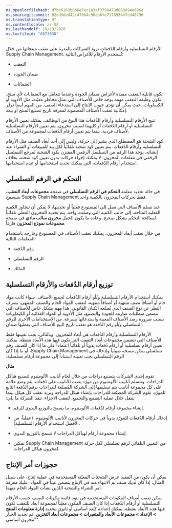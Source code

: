 ```yaml
---
ms.openlocfilehash: d7be6163b0b6e7ec1a3af3790478d889694e696e
ms.sourcegitcommit: 82ed9ded42c47064c90ab6fe717893447cd48796
ms.translationtype: HT
ms.contentlocale: ar-SA
ms.lasthandoff: 10/19/2020
ms.locfileid: "6073030"
---
```

الأرقام التسلسلية وأرقام الدُفعات تزود الشركات بالقدرة على تعقب منتجاتها من خلال Supply Chain Management. تُستخدم الأرقام للأغراض التالية:

-   التعقب

-   ضمان الجودة

-   الضمانات

تكون قابلية التعقب مفيدة لأغراض ضمان الجودة وعندما تتعامل مع الضمانات لأي منتج. تكون وظيفة التعقب مهمة بوجه خاص للأصناف التي تمثل مخاطر معيّنة، مثل الأدوية أو الكيماويات، حيث يمكن أن تؤدي عيوب الإنتاج إلى استدعاء الصنف. من المهم أيضاً توفّر إمكانية تعقب الأصناف المضمونة لمعرفة تاريخ تصنيع المنتج أو بيعه.

تتيح الأرقام التسلسلية وأرقام الدُفعات هذا النوع من الوظائف. يمكنك تعيين الأرقام التسلسلية أو أرقام الدُفعات أو كليهما لصنف مخزون.
يتم تعيين الأرقام التسلسلية لأصناف فردية، بينما يتم تعيين أرقام الدُفعات لمجموعة من الأصناف.

كود الشحنة هو المصطلح الذي يشير إلى حركة، وليس إلى أحد أبعاد الصنف مثل الأرقام التسلسلية وأرقام الدُفعات. يتم تعيين كود شحنة تلقائياً لكل بند للمبيعات أو الشراء عند إنشائه. يؤخذ هذا الرقم من التسلسل الرقمي المقترن بكود الشحنة لمرجع التسلسل الرقمي في معلمات المخزون. لا يمكنك إجراء حركات بدون تعيين كود شحنة، بخلاف استخدام أرقام الدُفعات، التي يمكنك تحديد استخدامها أو عدم استخدامها.

## <a name="serial-number-control"></a>التحكم في الرقم التسلسلي

في حالة تحديد معلمة **التحكم في الرقم التسلسلي** في صفحة **مجموعات أبعاد التعقب**، سيسمح Supply Chain Management فقط بحركات المخزون بالكمية واحد.

عند تسلم الأصناف التي تصل إلى المستودع فعلياً أو تحديثها، لا يمكن أن تتجاوز الكمية الفعلية المتاحة، إلى جانب الكمية التي وصلت، واحد. يتم تحديد المخزون الفعلي تلقائياً لمعالجة التحكم بشكل صحيح، وعادة ما يكون الحقل **مخزون سالب مادي** في صفحة **مجموعات نموذج المخزون** فارغاً.

من خلال تعقب أبعاد المخزون، يمكنك تعقب الأصناف في المستودع وخارجه باستخدام المعلمات التالية:

-   رقم الدُفعة

-   الرقم التسلسلي

-   المالك

## <a name="allocating-batch-and-serial-numbers"></a>توزيع أرقام الدُفعات والأرقام التسلسلية

يمكنك استخدام الأرقام التسلسلية و/أو أرقام الدُفعات لجميع الأصناف، سواء كانت مواد خام أو أصنافاً نصف منتهية أو أصنافاً منتهية، لتعقب المواد الخام والصنف المنتهي، بصرف النظر عن نوع الصنف الذي يُصنّعه الكيان القانوني. هذا مهم بشكل خاص للأصناف التي تتضمن متطلبات صارمة للجودة والتصنيع، مثل الأدوية أو المواد الغذائية أو الكيماويات بسبب ضرورة رصد الأصناف المعيبة واستدعائها بسرعة. من الاستخدامات الأخرى للرقم التسلسلي و/أو رقم الدُفعة هو تعقب تاريخ البيع للأصناف التي يغطيها ضمان.

الأرقام التسلسلية وأرقام الدُفعات هي أبعاد للمخزون. وبالتالي، يجب تعيينها فقط للأصناف التي تتضمن مجموعات أبعاد التعقب التي تكون فيها هذه الأبعاد نشطة. يمكنك تعيين ‏‫أرقام تسلسلية أو أرقام دُفعات يدوياً أو تلقائياً اعتماداً على ما إذا كان للصنف رقم تسلسلي يمكن مسحه ضوئياً وإدخاله في Supply Chain Management، أو ما إذا كان الرقم التسلسلي يجب تعيينه استناداً إلى مجموعة أرقام تسلسلية.

**مثال** 

تقوم إحدى الشركات بتصنيع دراجات من خلال لحام أنابيب الألومنيوم لتصنيع هياكل الدراجات. وتتسلم أنابيب الألومنيوم من مورّد يصب الأنابيب على دُفعات. ‏‫يتم وضع علامة على كل مجموعة أنابيب يتم تسليمها إلى الشركة المُصنّعة للدراجات برقم الدُفعة التابع للمورّد. تقوم الشركة المصنّعة للدراجات بإنشاء هيكل للدراجة وتريد تعقب كل هيكل بينما ينتقل خلال عملية التصنيع والتجميع. لتعقب الاجزاء، تنفذ الشركة ما يلي:

-   إنشاء مجموعة أرقام لدُفعات الألومنيوم، ما يسمح بالتوزيع اليدوي للرقم.

-   إدخال أرقام الدُفعات للمورّد يدوياً في حركات المخزون لأنابيب الألومنيوم. (عملياً، من الأفضل استخدام الأرقام التسلسلية).

-   إنشاء مجموعة أرقام لهياكل الدراجات لا تسمح بالتوزيع اليدوي.

-   تمكين Supply Chain Management من التعيين التلقائي لرقم تسلسلي لكل حركة لمخزون هياكل الدراجات.

## <a name="production-order-reservations"></a>حجوزات أمر الإنتاج

يمكن أن يكون من المفيد عرض الشحنات المعيّنة المستخدمة في عملية إنتاج.
على سبيل المثال، إذا كان لديك صنف تم الانتهاء منه في الإنتاج يتضمن عيباً في المواد، عليك معرفة أمر الشراء والشحنة اللذين نشأت المواد الخام منهما.

يمكن تعقب أصناف المكونات المستخدمة في بنود قائمة مكونات الصنف حسب الأرقام التسلسلية أو أرقام الدُفعات إذا كان الصنف المكون معيّناً لمجموعة أبعاد للتعقب تكون فيها هذه الأبعاد نشطة. يمكنك إعداده كبُعد أساسي أو ثانوي بتحديد **إدارة معلومات المنتج > الإعداد > مجموعات الأبعاد والمتغيرات > مجموعات أبعاد التخزين**، ثم تحديد الخيار "مخزون أساسي".
